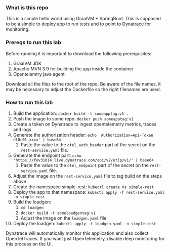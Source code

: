 ### What is this repo

This is a simple hello world using GraalVM + SpringBoot. This is supposed to be a simple to deploy app to run tests and to point to Dynatrace for monitoring.

### Prereqs to run this lab

Before running it is important to download the following prerequisites:

1. GraalVM JDK
2. Apache MVN 3.9 for building the app inside the container
3. Opentelemtry java agent

Download all the files to the root of the repo. Be aware of the file names, it may be necessary to adjust the Dockerfile so the right filenames are used.

### How to run this lab

1. Build the application: ```docker build -t someapptag:v1 .```
2. Push the image to some repo: ```docker push someapptag:v1```
3. Create a token on Dynatrace to ingest opentelemetry metrics, traces and logs
4. Generate the authorization header: ```echo 'Authorization=Api-Token dt0c01.xxxx' | base64```
      1. Paste the value to the ```otel_auth_header``` part of the secret on the ```rest-service.yaml``` file.
5. Generate the endpoint part: ```echo 'https://fov31014.live.dynatrace.com/api/v2/otlp/v1/' | base64```
      1. Paste the value to the ```otel_endpoint``` part of the secret on the ```rest-service.yaml``` file.
6. Adjust the image on the ```rest-service.yaml``` file to tag build on the steps above
7. Create the namespace simple-rest: ```kubectl create ns simple-rest```
8. Deploy the app to that namespace: ```kubectl apply -f rest-service.yaml -n simple-rest```
9. Build the loadgen:
      1. ```cd loadgen```
      2. ```docker build -t someloadgentag:v1 .```
      3. Adjust the image on the ```loadgen.yaml``` file
10. Deploy the loadgen: ```kubectl apply -f loadgen.yaml -n simple-rest```

Dynatrace will automatically monitor this application and also collect OpenTel traces. If you want just OpenTelemetry, disable deep monitoring for this process on the UI.
